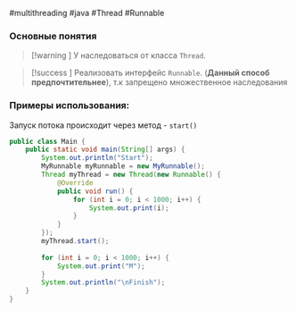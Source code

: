 #multithreading #java #Thread #Runnable
### Основные понятия

>[!warning ] У наследоваться от класса `Thread`.

>[!success ] Реализовать интерфейс `Runnable`. (**Данный способ предпочтительнее**), т.к запрещено множественное наследования
### Примеры использования:

Запуск потока происходит через метод - `start()`

```java
public class Main {  
    public static void main(String[] args) {  
        System.out.println("Start");  
        MyRunnable myRunnable = new MyRunnable();  
        Thread myThread = new Thread(new Runnable() {  
            @Override  
            public void run() {  
                for (int i = 0; i < 1000; i++) {  
                    System.out.print(i);  
                }  
            }  
        });  
        myThread.start();  
  
        for (int i = 0; i < 1000; i++) {  
            System.out.print("M");  
        }  
        System.out.println("\nFinish");  
    }  
}
```


